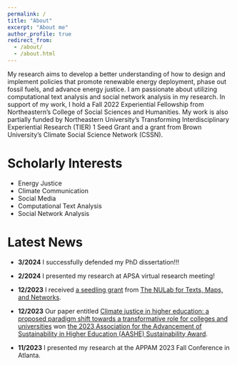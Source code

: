 ```yaml
---
permalink: /
title: "About"
excerpt: "About me"
author_profile: true
redirect_from: 
  - /about/
  - /about.html
---
```


My research aims to develop a better understanding of how to design and implement policies that promote renewable energy deployment, phase out fossil fuels, and advance energy justice. I am passionate about utilizing computational text analysis and social network analysis in my research. In support of my work, I hold a Fall 2022 Experiential Fellowship from Northeastern’s College of Social Sciences and Humanities. My work is also partially funded by Northeastern University’s Transforming Interdisciplinary Experiential Research (TIER) 1 Seed Grant and a grant from Brown University’s Climate Social Science Network (CSSN).

Scholarly Interests
======
- Energy Justice
- Climate Communication
- Social Media
- Computational Text Analysis
- Social Network Analysis

Latest News
======
- **3/2024** I successfully defended my PhD dissertation!!!

- **2/2024** I presented my research at APSA virtual research meeting!

- **12/2023** I received [a seedling grant](https://cssh.northeastern.edu/nulab/fall-23-grants/) from [The NULab for Texts, Maps, and Networks](https://cssh.northeastern.edu/nulab/).

- **12/2023** Our paper entitled [Climate justice in higher education: a proposed paradigm shift towards a transformative role for colleges and universities](https://link.springer.com/article/10.1007/s10584-023-03486-4) won [the 2023 Association for the Advancement of Sustainability in Higher Education (AASHE) Sustainability Award](https://www.aashe.org/get-involved/awards/winners/).
  
- **11/2023** I presented my research at the APPAM 2023 Fall Conference in Atlanta.
